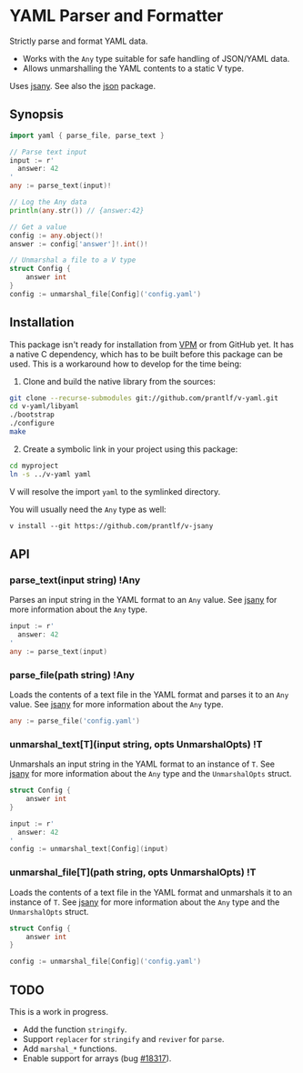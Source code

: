 # YAML Parser and Formatter

Strictly parse and format YAML data.

* Works with the `Any` type suitable for safe handling of JSON/YAML data.
* Allows unmarshalling the YAML contents to a static V type.

Uses [jsany]. See also the [json] package.

## Synopsis

```go
import yaml { parse_file, parse_text }

// Parse text input
input := r'
  answer: 42
'
any := parse_text(input)!

// Log the Any data
println(any.str()) // {answer:42}

// Get a value
config := any.object()!
answer := config['answer']!.int()!

// Unmarshal a file to a V type
struct Config {
	answer int
}
config := unmarshal_file[Config]('config.yaml')
```

## Installation

This package isn't ready for installation from [VPM] or from GitHub yet. It has a native C dependency, which has to be built before this package can be used. This is a workaround how to develop for the time being:

1) Clone and build the native library from the sources:

```sh
git clone --recurse-submodules git://github.com/prantlf/v-yaml.git
cd v-yaml/libyaml
./bootstrap
./configure
make
```

2) Create a symbolic link in your project using this package:

```sh
cd myproject
ln -s ../v-yaml yaml
```

V will resolve the import `yaml` to the symlinked directory.

You will usually need the `Any` type as well:

```txt
v install --git https://github.com/prantlf/v-jsany
```

## API

### parse_text(input string) !Any

Parses an input string in the YAML format to an `Any` value. See [jsany] for more information about the `Any` type.

```go
input := r'
  answer: 42
'
any := parse_text(input)
```

### parse_file(path string) !Any

Loads the contents of a text file in the YAML format and parses it to an `Any` value. See [jsany] for more information about the `Any` type.

```go
any := parse_file('config.yaml')
```

### unmarshal_text[T](input string, opts UnmarshalOpts) !T

Unmarshals an input string in the YAML format to an instance of `T`. See [jsany] for more information about the `Any` type and the `UnmarshalOpts` struct.

```go
struct Config {
	answer int
}

input := r'
  answer: 42
'
config := unmarshal_text[Config](input)
```

### unmarshal_file[T](path string, opts UnmarshalOpts) !T

Loads the contents of a text file in the YAML format and unmarshals it to an instance of `T`. See [jsany] for more information about the `Any` type and the `UnmarshalOpts` struct.

```go
struct Config {
	answer int
}

config := unmarshal_file[Config]('config.yaml')
```

## TODO

This is a work in progress.

* Add the function `stringify`.
* Support `replacer` for `stringify` and `reviver` for `parse`.
* Add `marshal_*` functions.
* Enable support for arrays (bug [#18317]).

[VPM]: https://vpm.vlang.io/packages/prantlf.jsany
[jsany]: https://github.com/prantlf/v-jsany
[json]: https://github.com/prantlf/v-json
[#18317]: https://github.com/vlang/v/issues/18317

